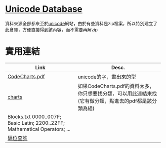 # [Unicode Database](https://www.unicode.org/Public/UCD/latest/ucd/)

資料來源全部都來至於[unicode](https://www.unicode.org/)網站，由於有些資料是zip檔案，所以特別建立了此倉庫，方便直接得到該內容，而不需要再解zip

# 實用連結

| Link                                                                                                                                                                                                    | Desc.                                                        |
|---------------------------------------------------------------------------------------------------------------------------------------------------------------------------------------------------------|--------------------------------------------------------------|
| [CodeCharts.pdf](https://www.unicode.org/Public/UCD/latest/charts/CodeCharts.pdf)                                                                                                                       | unicode的字，畫出來的型                                              |
| [charts](https://www.unicode.org/charts/#scripts)                                                                                                                                                       | 如果CodeCharts.pdf的資料太多，你只想要找分類，可以用此連結來找(它有做分類，點進去的pdf都是該分類為組) |
| [Blocks.txt](https://www.unicode.org/Public/UCD/latest/ucd/Blocks.txt)                                                                 0000..007F; Basic Latin; 2200..22FF; Mathematical Operators; ... |
| [碼位查詢](https://www.compart.com/en/unicode/U+4e00)                                                                                                                                                       |

